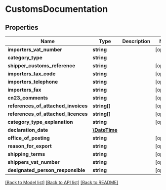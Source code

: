 # CustomsDocumentation

## Properties
Name | Type | Description | Notes
------------ | ------------- | ------------- | -------------
**importers_vat_number** | **string** |  | [optional] 
**category_type** | **string** |  | 
**shipper_customs_reference** | **string** |  | [optional] 
**importers_tax_code** | **string** |  | [optional] 
**importers_telephone** | **string** |  | [optional] 
**importers_fax** | **string** |  | [optional] 
**cn23_comments** | **string** |  | [optional] 
**references_of_attached_invoices** | **string[]** |  | [optional] 
**references_of_attached_licences** | **string[]** |  | [optional] 
**category_type_explanation** | **string** |  | [optional] 
**declaration_date** | [**\DateTime**](\DateTime.md) |  | 
**office_of_posting** | **string** |  | [optional] 
**reason_for_export** | **string** |  | [optional] 
**shipping_terms** | **string** |  | [optional] 
**shippers_vat_number** | **string** |  | [optional] 
**designated_person_responsible** | **string** |  | [optional] 

[[Back to Model list]](../README.md#documentation-for-models) [[Back to API list]](../README.md#documentation-for-api-endpoints) [[Back to README]](../README.md)


